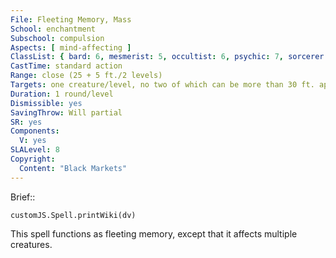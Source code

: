 ```yaml
---
File: Fleeting Memory, Mass
School: enchantment
Subschool: compulsion
Aspects: [ mind-affecting ]
ClassList: { bard: 6, mesmerist: 5, occultist: 6, psychic: 7, sorcerer: 8, wizard: 8 }
CastTime: standard action
Range: close (25 + 5 ft./2 levels)
Targets: one creature/level, no two of which can be more than 30 ft. apart
Duration: 1 round/level
Dismissible: yes
SavingThrow: Will partial
SR: yes
Components:
  V: yes
SLALevel: 8
Copyright:
  Content: "Black Markets"
---
```

Brief:: 

```dataviewjs
customJS.Spell.printWiki(dv)
```

This spell functions as fleeting memory, except that it affects multiple creatures.
